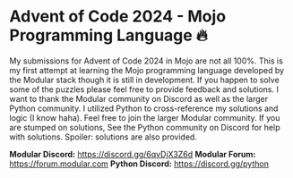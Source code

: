 # Advent of Code 2024 - Mojo Programming Language &#x1F525;
My submissions for Advent of Code 2024 in Mojo are not all 100%. This is my first attempt at learning the Mojo programming language developed by the Modular stack though it is still in development. If you happen to solve some of the puzzles please feel free to provide feedback and solutions. I want to thank the Modular community on Discord as well as the larger Python community. I utilized Python to cross-reference my solutions and logic (I know haha). Feel free to join the larger Modular community. If you are stumped on solutions, See the Python community on Discord for help with solutions. Spoiler: solutions are also provided.

**Modular Discord:** https://discord.gg/6qvDjX3Z6d
**Modular Forum:** https://forum.modular.com
**Python Discord:** https://discord.gg/python
